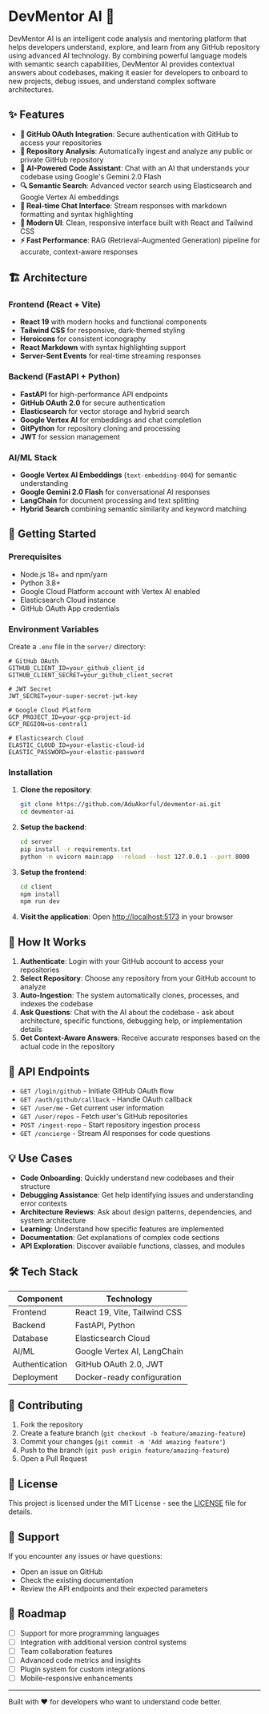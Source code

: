 # DevMentor AI 🚀

DevMentor AI is an intelligent code analysis and mentoring platform that helps developers understand, explore, and learn from any GitHub repository using advanced AI technology. By combining powerful language models with semantic search capabilities, DevMentor AI provides contextual answers about codebases, making it easier for developers to onboard to new projects, debug issues, and understand complex software architectures.

## ✨ Features

- **🔐 GitHub OAuth Integration**: Secure authentication with GitHub to access your repositories
- **📁 Repository Analysis**: Automatically ingest and analyze any public or private GitHub repository
- **🤖 AI-Powered Code Assistant**: Chat with an AI that understands your codebase using Google's Gemini 2.0 Flash
- **🔍 Semantic Search**: Advanced vector search using Elasticsearch and Google Vertex AI embeddings
- **💬 Real-time Chat Interface**: Stream responses with markdown formatting and syntax highlighting
- **🎨 Modern UI**: Clean, responsive interface built with React and Tailwind CSS
- **⚡ Fast Performance**: RAG (Retrieval-Augmented Generation) pipeline for accurate, context-aware responses

## 🏗️ Architecture

### Frontend (React + Vite)
- **React 19** with modern hooks and functional components
- **Tailwind CSS** for responsive, dark-themed styling
- **Heroicons** for consistent iconography
- **React Markdown** with syntax highlighting support
- **Server-Sent Events** for real-time streaming responses

### Backend (FastAPI + Python)
- **FastAPI** for high-performance API endpoints
- **GitHub OAuth 2.0** for secure authentication
- **Elasticsearch** for vector storage and hybrid search
- **Google Vertex AI** for embeddings and chat completion
- **GitPython** for repository cloning and processing
- **JWT** for session management

### AI/ML Stack
- **Google Vertex AI Embeddings** (`text-embedding-004`) for semantic understanding
- **Google Gemini 2.0 Flash** for conversational AI responses
- **LangChain** for document processing and text splitting
- **Hybrid Search** combining semantic similarity and keyword matching

## 🚦 Getting Started

### Prerequisites
- Node.js 18+ and npm/yarn
- Python 3.8+
- Google Cloud Platform account with Vertex AI enabled
- Elasticsearch Cloud instance
- GitHub OAuth App credentials

### Environment Variables

Create a `.env` file in the `server/` directory:

```env
# GitHub OAuth
GITHUB_CLIENT_ID=your_github_client_id
GITHUB_CLIENT_SECRET=your_github_client_secret

# JWT Secret
JWT_SECRET=your-super-secret-jwt-key

# Google Cloud Platform
GCP_PROJECT_ID=your-gcp-project-id
GCP_REGION=us-central1

# Elasticsearch Cloud
ELASTIC_CLOUD_ID=your-elastic-cloud-id
ELASTIC_PASSWORD=your-elastic-password
```

### Installation

1. **Clone the repository**:
   ```bash
   git clone https://github.com/AduAkorful/devmentor-ai.git
   cd devmentor-ai
   ```

2. **Setup the backend**:
   ```bash
   cd server
   pip install -r requirements.txt
   python -m uvicorn main:app --reload --host 127.0.0.1 --port 8000
   ```

3. **Setup the frontend**:
   ```bash
   cd client
   npm install
   npm run dev
   ```

4. **Visit the application**:
   Open [http://localhost:5173](http://localhost:5173) in your browser

## 🎯 How It Works

1. **Authenticate**: Login with your GitHub account to access your repositories
2. **Select Repository**: Choose any repository from your GitHub account to analyze
3. **Auto-Ingestion**: The system automatically clones, processes, and indexes the codebase
4. **Ask Questions**: Chat with the AI about the codebase - ask about architecture, specific functions, debugging help, or implementation details
5. **Get Context-Aware Answers**: Receive accurate responses based on the actual code in the repository

## 🔧 API Endpoints

- `GET /login/github` - Initiate GitHub OAuth flow
- `GET /auth/github/callback` - Handle OAuth callback
- `GET /user/me` - Get current user information
- `GET /user/repos` - Fetch user's GitHub repositories
- `POST /ingest-repo` - Start repository ingestion process
- `GET /concierge` - Stream AI responses for code questions

## 💡 Use Cases

- **Code Onboarding**: Quickly understand new codebases and their structure
- **Debugging Assistance**: Get help identifying issues and understanding error contexts
- **Architecture Reviews**: Ask about design patterns, dependencies, and system architecture
- **Learning**: Understand how specific features are implemented
- **Documentation**: Get explanations of complex code sections
- **API Exploration**: Discover available functions, classes, and modules

## 🛠️ Tech Stack

| Component | Technology |
|-----------|------------|
| Frontend | React 19, Vite, Tailwind CSS |
| Backend | FastAPI, Python |
| Database | Elasticsearch Cloud |
| AI/ML | Google Vertex AI, LangChain |
| Authentication | GitHub OAuth 2.0, JWT |
| Deployment | Docker-ready configuration |

## 📝 Contributing

1. Fork the repository
2. Create a feature branch (`git checkout -b feature/amazing-feature`)
3. Commit your changes (`git commit -m 'Add amazing feature'`)
4. Push to the branch (`git push origin feature/amazing-feature`)
5. Open a Pull Request

## 📄 License

This project is licensed under the MIT License - see the [LICENSE](LICENSE) file for details.

## 🤝 Support

If you encounter any issues or have questions:
- Open an issue on GitHub
- Check the existing documentation
- Review the API endpoints and their expected parameters

## 🚧 Roadmap

- [ ] Support for more programming languages
- [ ] Integration with additional version control systems
- [ ] Team collaboration features
- [ ] Advanced code metrics and insights
- [ ] Plugin system for custom integrations
- [ ] Mobile-responsive enhancements

---

Built with ❤️ for developers who want to understand code better.